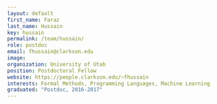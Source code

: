 ```yaml
---
layout: default
first_name: Faraz
last_name: Hussain
key: hussain
permalink: /team/hussain/
role: postdoc
email: fhussain@clarkson.edu
image:
organization: University of Utah
position: Postdoctoral Fellow
website: https://people.clarkson.edu/~fhussain
interests: Formal Methods, Programming Languages, Machine Learning
graduated: "Postdoc, 2016-2017"
---
```

